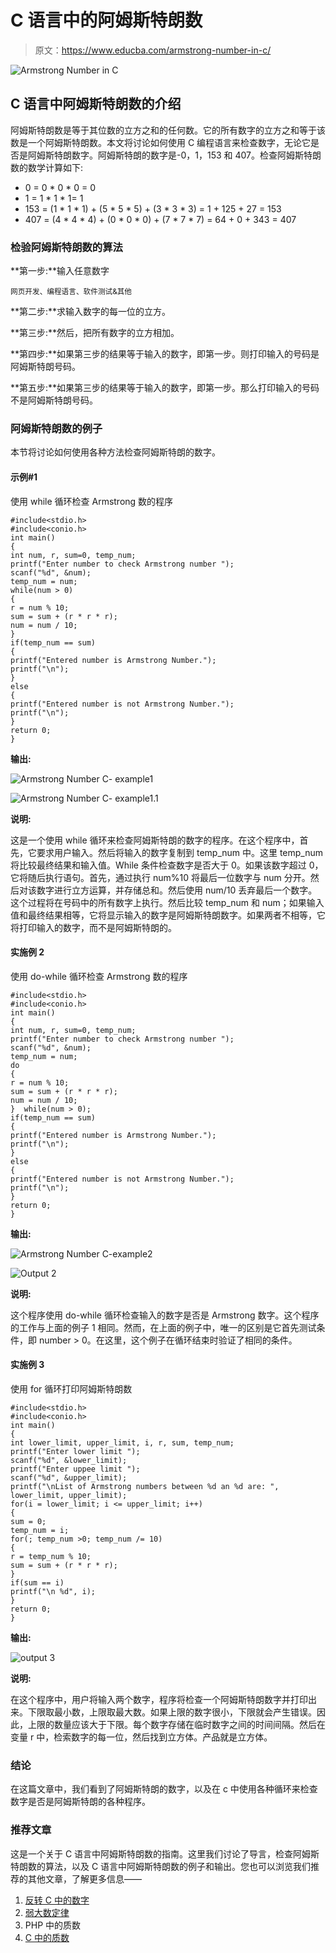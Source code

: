 # C 语言中的阿姆斯特朗数

> 原文：<https://www.educba.com/armstrong-number-in-c/>

![Armstrong Number in C](img/ed15112cb67021248179e019f7890c76.png)



## C 语言中阿姆斯特朗数的介绍

阿姆斯特朗数是等于其位数的立方之和的任何数。它的所有数字的立方之和等于该数是一个阿姆斯特朗数。本文将讨论如何使用 C 编程语言来检查数字，无论它是否是阿姆斯特朗数字。阿姆斯特朗的数字是-0，1，153 和 407。检查阿姆斯特朗数的数学计算如下:

*   0 = 0 * 0 * 0 = 0
*   1 = 1 * 1 * 1= 1
*   153 = (1 * 1 * 1) + (5 * 5 * 5) + (3 * 3 * 3) = 1 + 125 + 27 = 153
*   407 = (4 * 4 * 4) + (0 * 0 * 0) + (7 * 7 * 7) = 64 + 0 + 343 = 407

### 检验阿姆斯特朗数的算法

**第一步:**输入任意数字

<small>网页开发、编程语言、软件测试&其他</small>

**第二步:**求输入数字的每一位的立方。

**第三步:**然后，把所有数字的立方相加。

**第四步:**如果第三步的结果等于输入的数字，即第一步。则打印输入的号码是阿姆斯特朗号码。

**第五步:**如果第三步的结果等于输入的数字，即第一步。那么打印输入的号码不是阿姆斯特朗号码。

### 阿姆斯特朗数的例子

本节将讨论如何使用各种方法检查阿姆斯特朗的数字。

#### 示例#1

使用 while 循环检查 Armstrong 数的程序

```
#include<stdio.h>
#include<conio.h>
int main()
{
int num, r, sum=0, temp_num;
printf("Enter number to check Armstrong number ");
scanf("%d", &num);
temp_num = num;
while(num > 0)
{
r = num % 10;
sum = sum + (r * r * r);
num = num / 10;
}
if(temp_num == sum)
{
printf("Entered number is Armstrong Number.");
printf("\n");
}
else
{
printf("Entered number is not Armstrong Number.");
printf("\n");
}
return 0;
}
```

**输出:**

![Armstrong Number C- example1](img/43d2db365f4860a882271720619a04bb.png)



![Armstrong Number C- example1.1](img/42341a329903c8e4d329bc8dde0c6c7e.png)



**说明:**

这是一个使用 while 循环来检查阿姆斯特朗的数字的程序。在这个程序中，首先，它要求用户输入。然后将输入的数字复制到 temp_num 中。这里 temp_num 将比较最终结果和输入值。While 条件检查数字是否大于 0。如果该数字超过 0，它将随后执行语句。首先，通过执行 num%10 将最后一位数字与 num 分开。然后对该数字进行立方运算，并存储总和。然后使用 num/10 丢弃最后一个数字。这个过程将在号码中的所有数字上执行。然后比较 temp_num 和 num；如果输入值和最终结果相等，它将显示输入的数字是阿姆斯特朗数字。如果两者不相等，它将打印输入的数字，而不是阿姆斯特朗的。

#### 实施例 2

使用 do-while 循环检查 Armstrong 数的程序

```
#include<stdio.h>
#include<conio.h>
int main()
{
int num, r, sum=0, temp_num;
printf("Enter number to check Armstrong number ");
scanf("%d", &num);
temp_num = num;
do
{
r = num % 10;
sum = sum + (r * r * r);
num = num / 10;
}  while(num > 0);
if(temp_num == sum)
{
printf("Entered number is Armstrong Number.");
printf("\n");
}
else
{
printf("Entered number is not Armstrong Number.");
printf("\n");
}
return 0;
}
```

**输出:**

![Armstrong Number C-example2](img/42d179a47aee97c9936d0dcaaf8d76c6.png)



![Output 2](img/7fadb80668a2a014c6d2498a178fdae3.png)



**说明:**

这个程序使用 do-while 循环检查输入的数字是否是 Armstrong 数字。这个程序的工作与上面的例子 1 相同。然而，在上面的例子中，唯一的区别是它首先测试条件，即 number > 0。在这里，这个例子在循环结束时验证了相同的条件。

#### 实施例 3

使用 for 循环打印阿姆斯特朗数

```
#include<stdio.h>
#include<conio.h>
int main()
{
int lower_limit, upper_limit, i, r, sum, temp_num;
printf("Enter lower limit ");
scanf("%d", &lower_limit);
printf("Enter uppee limit ");
scanf("%d", &upper_limit);
printf("\nList of Armstrong numbers between %d an %d are: ", lower_limit, upper_limit);
for(i = lower_limit; i <= upper_limit; i++)
{
sum = 0;
temp_num = i;
for(; temp_num >0; temp_num /= 10)
{
r = temp_num % 10;
sum = sum + (r * r * r);
}
if(sum == i)
printf("\n %d", i);
}
return 0;
}
```

**输出:**

![output 3](img/6a94d22d79942c003cb8957fad5e8c24.png)



**说明:**

在这个程序中，用户将输入两个数字，程序将检查一个阿姆斯特朗数字并打印出来。下限取最小数，上限取最大数。如果上限的数字很小，下限就会产生错误。因此，上限的数量应该大于下限。每个数字存储在临时数字之间的时间间隔。然后在变量 r 中，检索数字的每一位，然后找到立方体。产品就是立方体。

### 结论

在这篇文章中，我们看到了阿姆斯特朗的数字，以及在 c 中使用各种循环来检查数字是否是阿姆斯特朗的各种程序。

### 推荐文章

这是一个关于 C 语言中阿姆斯特朗数的指南。这里我们讨论了导言，检查阿姆斯特朗数的算法，以及 C 语言中阿姆斯特朗数的例子和输出。您也可以浏览我们推荐的其他文章，了解更多信息——

1.  [反转 C 中的数字](https://www.educba.com/reverse-number-in-c/)
2.  [弱大数定律](https://www.educba.com/weak-law-of-large-numbers/)
3.  PHP 中的质数
4.  [C 中的质数](https://www.educba.com/prime-numbers-in-c/)





